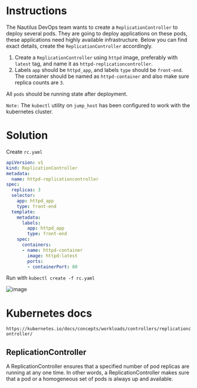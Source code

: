 # Instructions

The Nautilus DevOps team wants to create a `ReplicationController`
 to deploy several pods. They are going to deploy applications on these 
pods, these applications need highly available infrastructure. Below you
 can find exact details, create the `ReplicationController` accordingly.

1. Create a `ReplicationController` using `httpd` image, preferably with `latest` tag, and name it as `httpd-replicationcontroller`.
2. Labels `app` should be `httpd_app`, and labels `type` should be `front-end`. The container should be named as `httpd-container` and also make sure replica counts are `3`.

All `pods` should be running state after deployment.

`Note:` The `kubectl` utility on `jump_host` has been configured to work with the kubernetes cluster.

# Solution

Create `rc.yaml`

```YAML
apiVersion: v1
kind: ReplicationController
metadata:
  name: httpd-replicationcontroller
spec:
  replicas: 3
  selector:
    app: httpd_app
    type: front-end
  template:
    metadata:
      labels:
        app: httpd_app
        type: front-end
    spec:
      containers:
      - name: httpd-container
        image: httpd:latest
        ports:
        - containerPort: 80
```

Run with `kubectl create -f rc.yaml`

![image](https://github.com/janaom/KodeKloud-Engineer-2.0/assets/83917694/fdfb5400-123e-4730-9d35-62839ceb4abc)

# Kubernetes docs
`https://kubernetes.io/docs/concepts/workloads/controllers/replicationcontroller/`

## ReplicationController
A ReplicationController ensures that a specified number of pod replicas are running at any one time. In other words, a ReplicationController makes sure that a pod or a homogeneous set of pods is always up and available.
